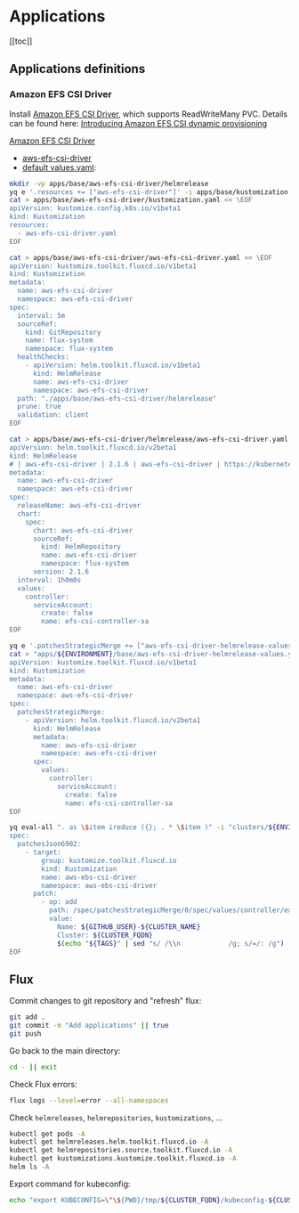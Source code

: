 # Applications

[[toc]]

## Applications definitions

### Amazon EFS CSI Driver

Install [Amazon EFS CSI Driver](https://github.com/kubernetes-sigs/aws-efs-csi-driver),
which supports ReadWriteMany PVC. Details can be found here:
[Introducing Amazon EFS CSI dynamic provisioning](https://aws.amazon.com/blogs/containers/introducing-efs-csi-dynamic-provisioning/)

[Amazon EFS CSI Driver](https://github.com/kubernetes-sigs/aws-efs-csi-driver)

* [aws-efs-csi-driver](https://github.com/kubernetes-sigs/aws-efs-csi-driver/tree/master/charts/aws-efs-csi-driver)
* [default values.yaml](https://github.com/kubernetes-sigs/aws-efs-csi-driver/blob/master/charts/aws-efs-csi-driver/values.yaml):

```bash
mkdir -vp apps/base/aws-efs-csi-driver/helmrelease
yq e '.resources += ["aws-efs-csi-driver"]' -i apps/base/kustomization.yaml
cat > apps/base/aws-efs-csi-driver/kustomization.yaml << \EOF
apiVersion: kustomize.config.k8s.io/v1beta1
kind: Kustomization
resources:
  - aws-efs-csi-driver.yaml
EOF

cat > apps/base/aws-efs-csi-driver/aws-efs-csi-driver.yaml << \EOF
apiVersion: kustomize.toolkit.fluxcd.io/v1beta1
kind: Kustomization
metadata:
  name: aws-efs-csi-driver
  namespace: aws-efs-csi-driver
spec:
  interval: 5m
  sourceRef:
    kind: GitRepository
    name: flux-system
    namespace: flux-system
  healthChecks:
    - apiVersion: helm.toolkit.fluxcd.io/v1beta1
      kind: HelmRelease
      name: aws-efs-csi-driver
      namespace: aws-efs-csi-driver
  path: "./apps/base/aws-efs-csi-driver/helmrelease"
  prune: true
  validation: client
EOF

cat > apps/base/aws-efs-csi-driver/helmrelease/aws-efs-csi-driver.yaml << \EOF
apiVersion: helm.toolkit.fluxcd.io/v2beta1
kind: HelmRelease
# | aws-efs-csi-driver | 2.1.6 | aws-efs-csi-driver | https://kubernetes-sigs.github.io/aws-efs-csi-driver/
metadata:
  name: aws-efs-csi-driver
  namespace: aws-efs-csi-driver
spec:
  releaseName: aws-efs-csi-driver
  chart:
    spec:
      chart: aws-efs-csi-driver
      sourceRef:
        kind: HelmRepository
        name: aws-efs-csi-driver
        namespace: flux-system
      version: 2.1.6
  interval: 1h0m0s
  values:
    controller:
      serviceAccount:
        create: false
        name: efs-csi-controller-sa
EOF

yq e '.patchesStrategicMerge += ["aws-efs-csi-driver-helmrelease-values.yaml"]' -i "apps/${ENVIRONMENT}/base/kustomization.yaml"
cat > "apps/${ENVIRONMENT}/base/aws-efs-csi-driver-helmrelease-values.yaml" << \EOF
apiVersion: kustomize.toolkit.fluxcd.io/v1beta1
kind: Kustomization
metadata:
  name: aws-efs-csi-driver
  namespace: aws-efs-csi-driver
spec:
  patchesStrategicMerge:
    - apiVersion: helm.toolkit.fluxcd.io/v2beta1
      kind: HelmRelease
      metadata:
        name: aws-efs-csi-driver
        namespace: aws-efs-csi-driver
      spec:
        values:
          controller:
            serviceAccount:
              create: false
              name: efs-csi-controller-sa
EOF

yq eval-all ". as \$item ireduce ({}; . * \$item )" -i "clusters/${ENVIRONMENT}/${CLUSTER_FQDN}/apps-base.yaml" - << EOF
spec:
  patchesJson6902:
    - target:
        group: kustomize.toolkit.fluxcd.io
        kind: Kustomization
        name: aws-ebs-csi-driver
        namespace: aws-ebs-csi-driver
      patch:
        - op: add
          path: /spec/patchesStrategicMerge/0/spec/values/controller/extraVolumeTags
          value:
            Name: ${GITHUB_USER}-${CLUSTER_NAME}
            Cluster: ${CLUSTER_FQDN}
            $(echo "${TAGS}" | sed "s/ /\\n            /g; s/=/: /g")
EOF
```

## Flux

Commit changes to git repository and "refresh" flux:

```bash
git add .
git commit -m "Add applications" || true
git push
```

Go back to the main directory:

```bash
cd - || exit
```

Check Flux errors:

```bash
flux logs --level=error --all-namespaces
```

Check `helmreleases`, `helmrepositories`, `kustomizations`, ...

```bash
kubectl get pods -A
kubectl get helmreleases.helm.toolkit.fluxcd.io -A
kubectl get helmrepositories.source.toolkit.fluxcd.io -A
kubectl get kustomizations.kustomize.toolkit.fluxcd.io -A
helm ls -A
```

Export command for kubeconfig:

```bash
echo "export KUBECONFIG=\"\${PWD}/tmp/${CLUSTER_FQDN}/kubeconfig-${CLUSTER_NAME}.conf\""
```
